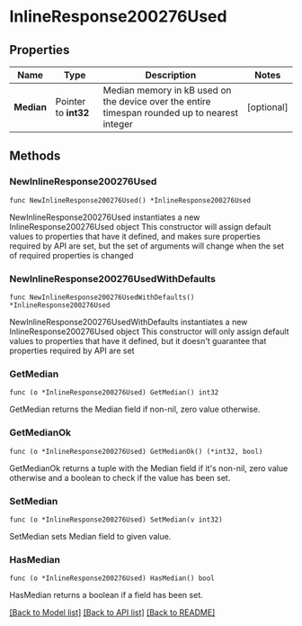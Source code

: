 # InlineResponse200276Used

## Properties

Name | Type | Description | Notes
------------ | ------------- | ------------- | -------------
**Median** | Pointer to **int32** | Median memory in kB used on the device over the entire timespan rounded up to nearest integer | [optional] 

## Methods

### NewInlineResponse200276Used

`func NewInlineResponse200276Used() *InlineResponse200276Used`

NewInlineResponse200276Used instantiates a new InlineResponse200276Used object
This constructor will assign default values to properties that have it defined,
and makes sure properties required by API are set, but the set of arguments
will change when the set of required properties is changed

### NewInlineResponse200276UsedWithDefaults

`func NewInlineResponse200276UsedWithDefaults() *InlineResponse200276Used`

NewInlineResponse200276UsedWithDefaults instantiates a new InlineResponse200276Used object
This constructor will only assign default values to properties that have it defined,
but it doesn't guarantee that properties required by API are set

### GetMedian

`func (o *InlineResponse200276Used) GetMedian() int32`

GetMedian returns the Median field if non-nil, zero value otherwise.

### GetMedianOk

`func (o *InlineResponse200276Used) GetMedianOk() (*int32, bool)`

GetMedianOk returns a tuple with the Median field if it's non-nil, zero value otherwise
and a boolean to check if the value has been set.

### SetMedian

`func (o *InlineResponse200276Used) SetMedian(v int32)`

SetMedian sets Median field to given value.

### HasMedian

`func (o *InlineResponse200276Used) HasMedian() bool`

HasMedian returns a boolean if a field has been set.


[[Back to Model list]](../README.md#documentation-for-models) [[Back to API list]](../README.md#documentation-for-api-endpoints) [[Back to README]](../README.md)


